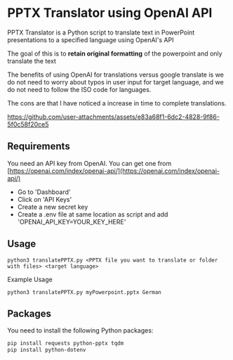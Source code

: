 # PPTX Translator using OpenAI API

PPTX Translator is a Python script to translate text in PowerPoint presentations to a specified language using OpenAI's API

The goal of this is to **retain original formatting** of the powerpoint and only translate the text

The benefits of using OpenAI for translations versus google translate is we do not need to worry about typos in user input for target language, and we do not need to follow the ISO code for languages.

The cons are that I have noticed a increase in time to complete translations.


https://github.com/user-attachments/assets/e83a68f1-6dc2-4828-9f86-5f0c58f20ce5




## Requirements

You need an API key from OpenAI. You can get one from [https://openai.com/index/openai-api/](https://openai.com/index/openai-api/)
- Go to 'Dashboard'
- Click on 'API Keys'
- Create a new secret key
- Create a .env file at same location as script and add 'OPENAI_API_KEY=YOUR_KEY_HERE'

## Usage
```console
python3 translatePPTX.py <PPTX file you want to translate or folder with files> <target language>
```

Example Usage 
```console
python3 translatePPTX.py myPowerpoint.pptx German
```

## Packages

You need to install the following Python packages:

```sh
pip install requests python-pptx tqdm
pip install python-dotenv
```
